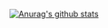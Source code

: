 [![Anurag's github stats](https://github-readme-stats.vercel.app/api?username=unchin)](https://github.com/anuraghazra/github-readme-stats)
